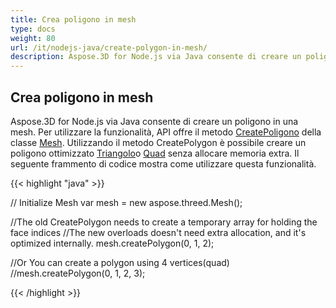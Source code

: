 ```yaml
---
title: Crea poligono in mesh
type: docs
weight: 80
url: /it/nodejs-java/create-polygon-in-mesh/
description: Aspose.3D for Node.js via Java consente di creare un poligono in una mesh.
---
```

##  **Crea poligono in mesh**
Aspose.3D for Node.js via Java consente di creare un poligono in una mesh. Per utilizzare la funzionalità, API offre il metodo [CreatePoligono](https://reference.aspose.com/3d/java/com.aspose.threed/Mesh#createPolygon-int-int-int-) della classe [Mesh](https://reference.aspose.com/3d/java/com.aspose.threed/Mesh). Utilizzando il metodo CreatePolygon è possibile creare un poligono ottimizzato [Triangolo](https://reference.aspose.com/3d/java/com.aspose.threed/Mesh#createPolygon-int-int-int-)o [Quad](https://reference.aspose.com/3d/java/com.aspose.threed/Mesh#createPolygon-int-int-int-int-) senza allocare memoria extra. Il seguente frammento di codice mostra come utilizzare questa funzionalità.



{{< highlight "java" >}}

// Initialize Mesh
var mesh = new aspose.threed.Mesh();

//The old CreatePolygon needs to create a temporary array for holding the face indices
//The new overloads doesn't need extra allocation, and it's optimized internally.
mesh.createPolygon(0, 1, 2);

//Or You can create a polygon using 4 vertices(quad)
//mesh.createPolygon(0, 1, 2, 3);

{{< /highlight >}}
